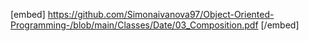 [embed] https://github.com/Simonaivanova97/Object-Oriented-Programming-/blob/main/Classes/Date/03_Composition.pdf [/embed]
